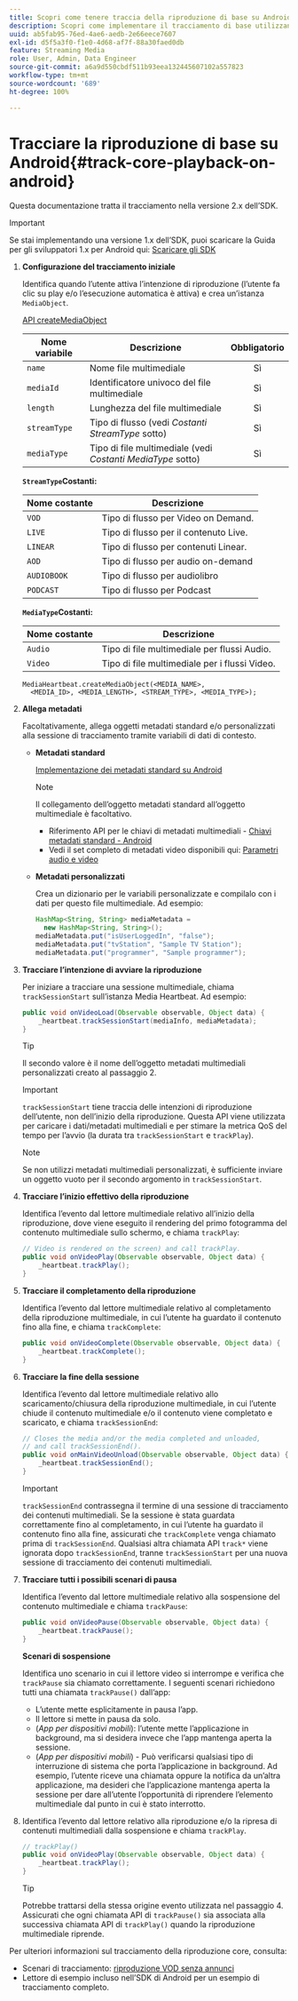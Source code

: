 ```yaml
---
title: Scopri come tenere traccia della riproduzione di base su Android
description: Scopri come implementare il tracciamento di base utilizzando Media SDK su Android.
uuid: ab5fab95-76ed-4ae6-aedb-2e66eece7607
exl-id: d5f5a3f0-f1e0-4d68-af7f-88a30faed0db
feature: Streaming Media
role: User, Admin, Data Engineer
source-git-commit: a6a9d550cbdf511b93eea132445607102a557823
workflow-type: tm+mt
source-wordcount: '689'
ht-degree: 100%

---
```


# Tracciare la riproduzione di base su Android{#track-core-playback-on-android}

Questa documentazione tratta il tracciamento nella versione 2.x dell’SDK.
>[!IMPORTANT]
>
>Se stai implementando una versione 1.x dell’SDK, puoi scaricare la Guida per gli sviluppatori 1.x per Android qui: [Scaricare gli SDK](/help/getting-started/download-sdks.md)

1. **Configurazione del tracciamento iniziale**

   Identifica quando l’utente attiva l’intenzione di riproduzione (l’utente fa clic su play e/o l’esecuzione automatica è attiva) e crea un’istanza `MediaObject`.

   [API createMediaObject](https://adobe-marketing-cloud.github.io/media-sdks/reference/android/com/adobe/primetime/va/simple/MediaHeartbeat.html#createMediaObject-java.lang.String-java.lang.String-java.lang.Double-java.lang.String-com.adobe.primetime.va.simple.MediaHeartbeat.MediaType-)

   | Nome variabile | Descrizione | Obbligatorio |
   | --- | --- | :---: |
   | `name` | Nome file multimediale | Sì |
   | `mediaId` | Identificatore univoco del file multimediale | Sì |
   | `length` | Lunghezza del file multimediale | Sì |
   | `streamType` | Tipo di flusso (vedi _Costanti StreamType_ sotto) | Sì |
   | `mediaType` | Tipo di file multimediale (vedi _Costanti MediaType_ sotto) | Sì |

   **`StreamType`Costanti:**

   | Nome costante | Descrizione |
   |---|---|
   | `VOD` | Tipo di flusso per Video on Demand. |
   | `LIVE` | Tipo di flusso per il contenuto Live. |
   | `LINEAR` | Tipo di flusso per contenuti Linear. |
   | `AOD` | Tipo di flusso per audio on-demand |
   | `AUDIOBOOK` | Tipo di flusso per audiolibro |
   | `PODCAST` | Tipo di flusso per Podcast |

   **`MediaType`Costanti:**

   | Nome costante | Descrizione |
   |---|---|
   | `Audio` | Tipo di file multimediale per flussi Audio. |
   | `Video` | Tipo di file multimediale per i flussi Video. |

   ```
   MediaHeartbeat.createMediaObject(<MEDIA_NAME>,  
     <MEDIA_ID>, <MEDIA_LENGTH>, <STREAM_TYPE>, <MEDIA_TYPE>);
   ```

1. **Allega metadati**

   Facoltativamente, allega oggetti metadati standard e/o personalizzati alla sessione di tracciamento tramite variabili di dati di contesto.

   * **Metadati standard**

     [Implementazione dei metadati standard su Android](/help/use-cases/track-av-playback/impl-std-metadata/impl-std-metadata-android.md)

     >[!NOTE]
     >
     >Il collegamento dell’oggetto metadati standard all’oggetto multimediale è facoltativo.

      * Riferimento API per le chiavi di metadati multimediali - [Chiavi metadati standard - Android](https://adobe-marketing-cloud.github.io/media-sdks/reference/android/com/adobe/primetime/va/simple/MediaHeartbeat.VideoMetadataKeys.html)
      * Vedi il set completo di metadati video disponibili qui: [Parametri audio e video](/help/implementation/variables/audio-video-parameters.md)

   * **Metadati personalizzati**

     Crea un dizionario per le variabili personalizzate e compilalo con i dati per questo file multimediale. Ad esempio:

     ```java
     HashMap<String, String> mediaMetadata =  
       new HashMap<String, String>();
     mediaMetadata.put("isUserLoggedIn", "false");
     mediaMetadata.put("tvStation", "Sample TV Station");
     mediaMetadata.put("programmer", "Sample programmer");
     ```

1. **Tracciare l’intenzione di avviare la riproduzione**

   Per iniziare a tracciare una sessione multimediale, chiama `trackSessionStart` sull’istanza Media Heartbeat. Ad esempio:

   ```java
   public void onVideoLoad(Observable observable, Object data) {  
       _heartbeat.trackSessionStart(mediaInfo, mediaMetadata);
   }
   ```

   >[!TIP]
   >
   >Il secondo valore è il nome dell’oggetto metadati multimediali personalizzati creato al passaggio 2.

   >[!IMPORTANT]
   >
   >`trackSessionStart` tiene traccia delle intenzioni di riproduzione dell’utente, non dell’inizio della riproduzione. Questa API viene utilizzata per caricare i dati/metadati multimediali e per stimare la metrica QoS del tempo per l’avvio (la durata tra `trackSessionStart` e `trackPlay`).

   >[!NOTE]
   >
   >Se non utilizzi metadati multimediali personalizzati, è sufficiente inviare un oggetto vuoto per il secondo argomento in `trackSessionStart`.

1. **Tracciare l’inizio effettivo della riproduzione**

   Identifica l’evento dal lettore multimediale relativo all’inizio della riproduzione, dove viene eseguito il rendering del primo fotogramma del contenuto multimediale sullo schermo, e chiama `trackPlay`:

   ```java
   // Video is rendered on the screen) and call trackPlay.  
   public void onVideoPlay(Observable observable, Object data) {
       _heartbeat.trackPlay();
   }
   ```

1. **Tracciare il completamento della riproduzione**

   Identifica l’evento dal lettore multimediale relativo al completamento della riproduzione multimediale, in cui l’utente ha guardato il contenuto fino alla fine, e chiama `trackComplete`:

   ```java
   public void onVideoComplete(Observable observable, Object data) {
       _heartbeat.trackComplete();
   }
   ```

1. **Tracciare la fine della sessione**

   Identifica l’evento dal lettore multimediale relativo allo scaricamento/chiusura della riproduzione multimediale, in cui l’utente chiude il contenuto multimediale e/o il contenuto viene completato e scaricato, e chiama `trackSessionEnd`:

   ```java
   // Closes the media and/or the media completed and unloaded,  
   // and call trackSessionEnd().  
   public void onMainVideoUnload(Observable observable, Object data) {  
       _heartbeat.trackSessionEnd();
   }
   ```

   >[!IMPORTANT]
   >
   >`trackSessionEnd` contrassegna il termine di una sessione di tracciamento dei contenuti multimediali. Se la sessione è stata guardata correttamente fino al completamento, in cui l’utente ha guardato il contenuto fino alla fine, assicurati che `trackComplete` venga chiamato prima di `trackSessionEnd`. Qualsiasi altra chiamata API `track*` viene ignorata dopo `trackSessionEnd`, tranne `trackSessionStart` per una nuova sessione di tracciamento dei contenuti multimediali.

1. **Tracciare tutti i possibili scenari di pausa**

   Identifica l’evento dal lettore multimediale relativo alla sospensione del contenuto multimediale e chiama `trackPause`:

   ```java
   public void onVideoPause(Observable observable, Object data) {  
       _heartbeat.trackPause();
   }
   ```

   **Scenari di sospensione**

   Identifica uno scenario in cui il lettore video si interrompe e verifica che `trackPause` sia chiamato correttamente. I seguenti scenari richiedono tutti una chiamata `trackPause()` dall’app:

   * L’utente mette esplicitamente in pausa l’app.
   * Il lettore si mette in pausa da solo.
   * (*App per dispositivi mobili*): l’utente mette l’applicazione in background, ma si desidera invece che l’app mantenga aperta la sessione.
   * (*App per dispositivi mobili*) - Può verificarsi qualsiasi tipo di interruzione di sistema che porta l’applicazione in background. Ad esempio, l’utente riceve una chiamata oppure la notifica da un’altra applicazione, ma desideri che l’applicazione mantenga aperta la sessione per dare all’utente l’opportunità di riprendere l’elemento multimediale dal punto in cui è stato interrotto.

1. Identifica l’evento dal lettore relativo alla riproduzione e/o la ripresa di contenuti multimediali dalla sospensione e chiama `trackPlay`.

   ```java
   // trackPlay()
   public void onVideoPlay(Observable observable, Object data) {  
       _heartbeat.trackPlay();
   }
   ```

   >[!TIP]
   >
   >Potrebbe trattarsi della stessa origine evento utilizzata nel passaggio 4. Assicurati che ogni chiamata API di `trackPause()` sia associata alla successiva chiamata API di `trackPlay()` quando la riproduzione multimediale riprende.

Per ulteriori informazioni sul tracciamento della riproduzione core, consulta:

* Scenari di tracciamento: [riproduzione VOD senza annunci](/help/use-cases/tracking-scenarios/vod-no-intrs-details.md)
* Lettore di esempio incluso nell’SDK di Android per un esempio di tracciamento completo.
